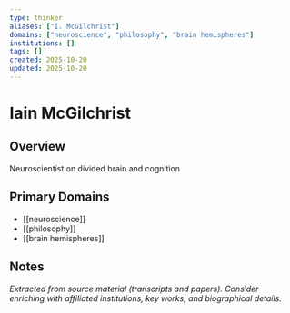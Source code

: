```yaml
---
type: thinker
aliases: ["I. McGilchrist"]
domains: ["neuroscience", "philosophy", "brain hemispheres"]
institutions: []
tags: []
created: 2025-10-20
updated: 2025-10-20
---
```


# Iain McGilchrist

## Overview

Neuroscientist on divided brain and cognition

## Primary Domains

- [[neuroscience]]
- [[philosophy]]
- [[brain hemispheres]]

## Notes

*Extracted from source material (transcripts and papers). Consider enriching with affiliated institutions, key works, and biographical details.*
